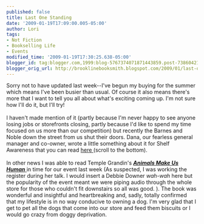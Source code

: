 ```yaml
---
published: false
title: Last One Standing
date: '2009-01-19T17:09:00.005-05:00'
author: Lori
tags:
- Not Fiction
- Bookselling Life
- Events
modified_time: '2009-01-19T17:30:25.638-05:00'
blogger_id: tag:blogger.com,1999:blog-5767374071871443859.post-7386042131911738308
blogger_orig_url: http://brooklinebooksmith.blogspot.com/2009/01/last-one-standing.html
---
```


Sorry not to have updated last week--I've begun my buying for the summer which means I've been busier than usual. Of course it also means there's more that I want to tell you all about what's exciting coming up. I'm not sure how I'll do it, but I'll try!<br /><br />I haven't made mention of it (partly because I'm never happy to see anyone losing jobs or storefronts closing, partly because I'd like to spend my time focused on us more than our competition) but recently the Barnes and Noble down the street from us shut their doors. Dana, our fearless general manager and co-owner, wrote a little something about it for Shelf Awareness that you can read <a href="http://news.shelf-awareness.com/nview.jsp?appid=411&amp;j=609181">here </a>(scroll to the bottom).<br /><br />In other news I was able to read Temple <span class="blsp-spelling-error" id="SPELLING_ERROR_0">Grandin's</span> <a href="http://brookline.booksense.com/NASApp/store/Product?s=showproduct&amp;isbn=9780151014897"><strong><em>Animals Make Us Human</em></strong> </a>in time for our event last week (As suspected, I was working the register during her talk. I would insert a Debbie Downer <em><span class="blsp-spelling-error" id="SPELLING_ERROR_1">wah</span>-<span class="blsp-spelling-error" id="SPELLING_ERROR_2">wah</span></em> here but the popularity of the event meant we were piping audio through the whole store for those who couldn't fit downstairs so all was good. ). The book was wonderful and insightful and heartbreaking and, sadly, totally confirmed that my lifestyle is in no way <span class="blsp-spelling-corrected" id="SPELLING_ERROR_3">conducive</span> to owning a dog. I'm very glad that I get to pet all the dogs that come into our store and feed them biscuits or I would go crazy from doggy deprivation.